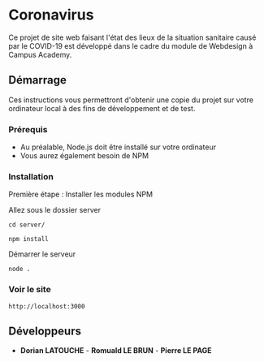 # Coronavirus

Ce projet de site web faisant l'état des lieux de la situation sanitaire causé par le COVID-19 est développé dans le cadre du module de Webdesign à Campus Academy.

## Démarrage

Ces instructions vous permettront d'obtenir une copie du projet sur votre ordinateur local à des fins de développement et de test.

### Prérequis

- Au préalable, Node.js doit être installé sur votre ordinateur
- Vous aurez également besoin de NPM

### Installation

Première étape : Installer les modules NPM

Allez sous le dossier server
```
cd server/
```
```
npm install
```

Démarrer le serveur
```
node .
```

### Voir le site

```
http://localhost:3000
```

## Développeurs

* **Dorian LATOUCHE** - **Romuald LE BRUN** - **Pierre LE PAGE**
